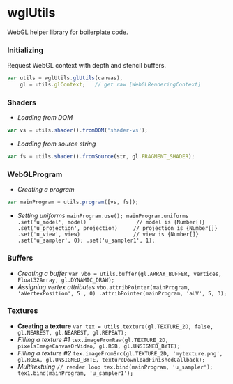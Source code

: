 # wglUtils
WebGL helper library for boilerplate code.

### Initializing
Request WebGL context with depth and stencil buffers.

```javascript
var utils = wglUtils.glUtils(canvas),
    gl = utils.glContext;   // get raw [WebGLRenderingContext]
```

### Shaders
* *Loading from DOM*
```javascript 
var vs = utils.shader().fromDOM('shader-vs');
```
* *Loading from source string*
```javascript
var fs = utils.shader().fromSource(str, gl.FRAGMENT_SHADER);
```

### WebGLProgram
* *Creating a program*
```javascript
var mainProgram = utils.program([vs, fs]);
```
* *Setting uniforms*
`
mainProgram.use();
mainProgram.uniforms
    .set('u_model', model)                // model is {Number[]}
     .set('u_projection', projection)     // projection is {Number[]}
     .set('u_view', view)                 // view is {Number[]}
      .set('u_sampler', 0);
      .set('u_sampler1', 1);
`

### Buffers
* *Creating a buffer*
`var vbo = utils.buffer(gl.ARRAY_BUFFER, vertices, Float32Array, gl.DYNAMIC_DRAW);`
* *Assigning vertex attributes*
`
vbo.attribPointer(mainProgram, 'aVertexPosition', 5 , 0)
    .attribPointer(mainProgram, 'aUV', 5, 3);
`

### Textures
* **Creating a texture**
`var tex = utils.texture(gl.TEXTURE_2D, false, gl.NEAREST, gl.NEAREST, gl.REPEAT);`
* *Filling a texture #1*
`tex.imageFromRaw(gl.TEXTURE_2D, pixelsImageCanvasOrVideo, gl.RGB, gl.UNSIGNED_BYTE);`
* *Filling a texture #2*
`tex.imageFromSrc(gl.TEXTURE_2D, 'mytexture.png', gl.RGBA, gl.UNSIGNED_BYTE, textureDownloadFinishedCallback);`
* *Multitextuing*
`
// render loop
tex.bind(mainProgram, 'u_sampler');
tex1.bind(mainProgram, 'u_sampler1');
`
